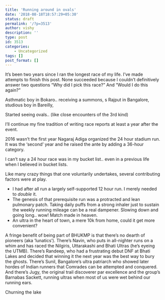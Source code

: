 ```yaml
---
title: 'Running around in ovals'
date: '2018-08-18T18:57:29+05:30'
status: draft
permalink: '/?p=3513'
author: vishy
description: ''
type: post
id: 3513
categories: 
    - Uncategorized
tags: []
post_format: []
---
```

It’s been two years since I ran the longest race of my life. I’ve made attempts to finish this post. None succeeded because I couldn’t definitively answer two questions “Why did I pick this race?” And “Would I do this again?”

Asthmatic boy in Bokaro.. receiving a summons, s Rajput in Bangalore, studious boy in Bareilly,

Started seeing ovals.. (like close encounters of the 3rd kind)

I’ll continue my fine tradition of writing race reports at least a year after the event.

2016 wasn’t the first year Nagaraj Adiga organized the 24 hour stadium run. It was the ‘second’ year and he raised the ante by adding a 36-hour category.

I can’t say a 24 hour race was in my bucket list.. even in a previous life when I believed in bucket lists.

Like many crazy things that one voluntarily undertakes, several contributing factors were at play.

- I had after all run a largely self-supported 12 hour run. I merely needed to *double* it.
- The genesis of that prerequisite run was a protracted and lean pulmonary patch. Taking daily puffs from a strong inhaler just to sustain the weekly running mileage can be a real dampener. Slowing down and going long.. wow! Match made in heaven.
- An ultra in the heart of town, a mere 10k from home, could it get more convenient?

A fringe benefit of being part of BHUKMP is that there’s no dearth of pioneers (aka ‘lunatics’). There’s Navin, who puts in all-nighter runs on a whim and has raced the Nilgiris, Uttarakashi and Bhati Ultras (he’s eyeing the UTMB). There’s Randeep, who had a frustrating debut DNF at Bhati Lakes and decided that winning it the next year was the best way to bury the ghosts. There’s Sunil, Bangalore’s ultra patriarch who showed later hordes of Indian runners that Comrades can be attempted and conquered. And there’s Jugy, the original trail discoverer par excellence and the group’s Barnabas Sackett, running ultras when most of us were wet behind our running ears.

Churning the lake